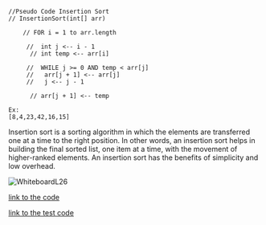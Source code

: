 ```
//Pseudo Code Insertion Sort
// InsertionSort(int[] arr)

    // FOR i = 1 to arr.length

     //  int j <-- i - 1
      // int temp <-- arr[i]

     //  WHILE j >= 0 AND temp < arr[j]
     //   arr[j + 1] <-- arr[j]
     //   j <-- j - 1

      // arr[j + 1] <-- temp
```
```
Ex:
[8,4,23,42,16,15]
```
Insertion sort is a sorting algorithm in which the elements are transferred one at
a time to the right position. In other words, an insertion sort helps in building
the final sorted list, one item at a time, with the movement
of higher-ranked elements. An insertion sort has the benefits of simplicity
and low overhead.

![WhiteboardL26](https://user-images.githubusercontent.com/97823170/165342869-da1815fb-3363-4381-9634-0c8fd2d44c2b.png)



[link to the code](blogsMD/app/src/main/java/blogsMD/labe26/codeL26.java)


[link to the test code](blogsMD/app/src/test/java/blogsMD/AppTest.java)
